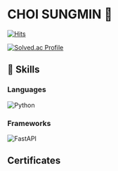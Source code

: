 # CHOI SUNGMIN 👋
[![Hits](https://hits.seeyoufarm.com/api/count/incr/badge.svg?url=https%3A%2F%2Fgithub.com%2Fchoismne&count_bg=%23401243&title_bg=%23BA31AA&icon=&icon_color=%23E7E7E7&title=hits&edge_flat=false)](https://hits.seeyoufarm.com)

[![Solved.ac Profile](http://mazassumnida.wtf/api/v2/generate_badge?boj=sungmin2517)](https://solved.ac/sungmin2517/)

## 🌱 Skills
### Languages
![Python](https://img.shields.io/badge/Python-3776AB.svg?&style=for-the-badge&logo=Python&logoColor=white)

### Frameworks
![FastAPI](https://img.shields.io/badge/FastAPI-009688.svg?&style=for-the-badge&logo=FastAPI&logoColor=white)

## Certificates

